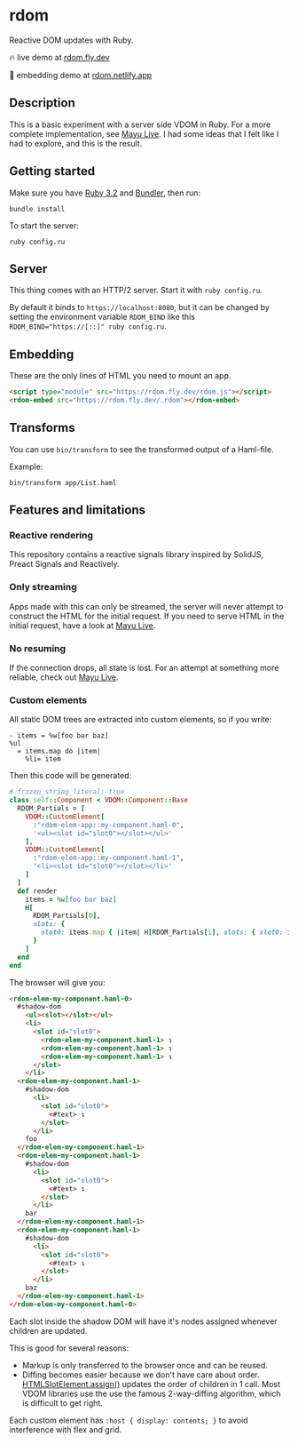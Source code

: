 # rdom

Reactive DOM updates with Ruby.

🔥 live demo at [rdom.fly.dev](https://rdom.fly.dev/)

🚀 embedding demo at [rdom.netlify.app](https://rdom.netlify.app/)

## Description

This is a basic experiment with a server side VDOM in Ruby.
For a more complete implementation, see
[Mayu Live](https://github.com/mayu-live/framework).
I had some ideas that I felt like I had to explore,
and this is the result.

## Getting started

Make sure you have
[Ruby 3.2](https://www.ruby-lang.org/en/downloads/) and
[Bundler](https://bundler.io/),
then run:

    bundle install

To start the server:

    ruby config.ru

## Server

This thing comes with an HTTP/2 server.
Start it with `ruby config.ru`.

By default it binds to `https://localhost:8080`,
but it can be changed by setting the environment variable
`RDOM_BIND` like this `RDOM_BIND="https://[::]" ruby config.ru`.

## Embedding

These are the only lines of HTML you need to mount an app.

```html
<script type="module" src="https://rdom.fly.dev/rdom.js"></script>
<rdom-embed src="https://rdom.fly.dev/.rdom"></rdom-embed>
```

## Transforms

You can use `bin/transform` to see the transformed output of a Haml-file.

Example:

    bin/transform app/List.haml

## Features and limitations

### Reactive rendering

This repository contains a reactive signals library inspired
by SolidJS, Preact Signals and Reactively.

### Only streaming

Apps made with this can only be streamed, the server will never
attempt to construct the HTML for the initial request.
If you need to serve HTML in the initial request, have a look at
[Mayu Live](https://github.com/mayu-live/framework).

### No resuming

If the connection drops, all state is lost.
For an attempt at something more reliable, check out
[Mayu Live](https://github.com/mayu-live/framework).

### Custom elements

All static DOM trees are extracted into custom elements, so if you write:

```haml
- items = %w[foo bar baz]
%ul
  = items.map do |item|
    %li= item
```

Then this code will be generated:

```ruby
# frozen_string_literal: true
class self::Component < VDOM::Component::Base
  RDOM_Partials = [
    VDOM::CustomElement[
      :"rdom-elem-app꞉꞉my-component.haml-0",
      '<ul><slot id="slot0"></slot></ul>'
    ],
    VDOM::CustomElement[
      :"rdom-elem-app꞉꞉my-component.haml-1",
      '<li><slot id="slot0"></slot></li>'
    ]
  ]
  def render
    items = %w[foo bar baz]
    H[
      RDOM_Partials[0],
      slots: {
        slot0: items.map { |item| H[RDOM_Partials[1], slots: { slot0: item }] }
      }
    ]
  end
end
```

The browser will give you:

```html
<rdom-elem-my-component.haml-0>
  #shadow-dom
    <ul><slot></slot></ul>
    <li>
      <slot id="slot0">
        <rdom-elem-my-component.haml-1> ↴
        <rdom-elem-my-component.haml-1> ↴
        <rdom-elem-my-component.haml-1> ↴
      </slot>
    </li>
  <rdom-elem-my-component.haml-1>
    #shadow-dom
      <li>
        <slot id="slot0">
          <#text> ↴
        </slot>
      </li>
    foo
  </rdom-elem-my-component.haml-1>
  <rdom-elem-my-component.haml-1>
    #shadow-dom
      <li>
        <slot id="slot0">
          <#text> ↴
        </slot>
      </li>
    bar
  </rdom-elem-my-component.haml-1>
  <rdom-elem-my-component.haml-1>
    #shadow-dom
      <li>
        <slot id="slot0">
          <#text> ↴
        </slot>
      </li>
    baz
  </rdom-elem-my-component.haml-1>
</rdom-elem-my-component.haml-0>
```

Each slot inside the shadow DOM will have it's
nodes assigned whenever children are updated.

This is good for several reasons:

* Markup is only transferred to the browser once and can be reused.
* Diffing becomes easier because we don't have care about order.
  [HTMLSlotElement.assign()](https://developer.mozilla.org/en-US/docs/Web/API/HTMLSlotElement/assign)
  updates the order of children in 1 call.
  Most VDOM libraries use the use the famous 2-way-diffing algorithm,
  which is difficult to get right.

Each custom element has `:host { display: contents; }` to avoid
interference with flex and grid.
